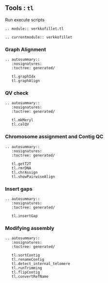 ## Tools : `tl`

Run execute scripts

```{eval-rst}
.. module:: verkkofillet.tl
```

```{eval-rst}
.. currentmodule:: verkkofillet
```

### Graph Alignment
```{eval-rst}
.. autosummary::
   :nosignatures:
   :toctree: generated/

   tl.graphIdx
   tl.graphAlign
``` 

### QV check
```{eval-rst}
.. autosummary::
   :nosignatures:
   :toctree: generated/

   tl.mkMeryl
   tl.calQV
``` 

### Chromosome assignment and Contig QC
```{eval-rst}
.. autosummary::
   :nosignatures:
   :toctree: generated/

   tl.getT2T
   tl.rmrDNA
   tl.chrAssign
   tl.showPairwiseAlign
``` 

### Insert gaps
```{eval-rst}
.. autosummary::
   :nosignatures:
   :toctree: generated/

   tl.insertGap
``` 

### Modifying assembly
```{eval-rst}
.. autosummary::
   :nosignatures:
   :toctree: generated/

   tl.sortContig
   tl.renameContig
   tl.detect_internal_telomere
   tl.runTrimming
   tl.flipContig
   tl.convertRefName
``` 


